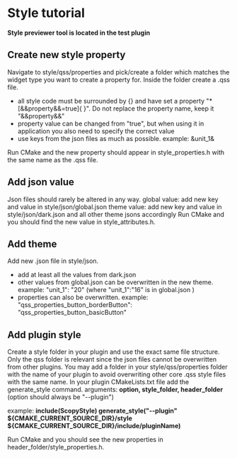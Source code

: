 # Style tutorial
**Style previewer tool is located in the test plugin**

## Create new style property

Navigate to style/qss/properties and pick/create a folder which matches the widget type you want to create a property for. Inside the folder create a .qss file.
- all style code must be surrounded by {} and have set a property "*[&&property&&=true]{ }". Do not replace the property name, keep it "&&property&&"
- property value can be changed from "true", but when using it in application you also need to specify the correct value
- use keys from the json files as much as possible. example: &unit_1&

Run CMake and the new property should appear in style_properties.h with the same name as the .qss file.

## Add json value
Json files should rarely be altered in any way.
global value: add new key and value in style/json/global.json
theme value: add new key and value in style/json/dark.json and all other theme jsons accordingly
Run CMake and you should find the new value in style_attributes.h.

## Add theme
Add new .json file in style/json.
- add at least all the values from dark.json
- other values from global.json can be overwritten in the new theme. example: "unit_1": "20" (where "unit_1":"16" is in global.json )
- properties can also be overwritten. example: "qss_properties_button_borderButton": "qss_properties_button_basicButton"

## Add plugin style
Create a style folder in your plugin and use the exact same file structure. Only the qss folder is relevant since the json files cannot be overwritten from other plugins. You may add a folder in your style/qss/properties folder with the name of your plugin to avoid overwriting other core .qss style files with the same name.
In your plugin CMakeLists.txt file add the generate_style command.
arguments: **option, style_folder, header_folder** (option should always be "--plugin")

example:
**include(ScopyStyle)
generate_style("--plugin" ${CMAKE_CURRENT_SOURCE_DIR}/style ${CMAKE_CURRENT_SOURCE_DIR}/include/pluginName)**

Run CMake and you should see the new properties in header_folder/style_properties.h.

